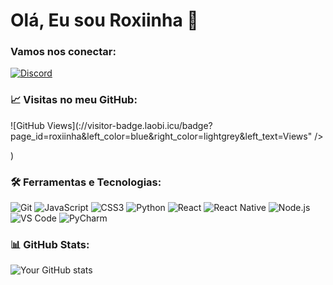 # Olá, Eu sou Roxiinha 👋

### Vamos nos conectar:
[![Discord](https://img.shields.io/badge/Discord-7289DA?style=for-the-badge&logo=discord&logoColor=white)](https://discord.com/users/941636429056979005)

### 📈 Visitas no meu GitHub:
![GitHub Views](://visitor-badge.laobi.icu/badge?page_id=roxiinha&left_color=blue&right_color=lightgrey&left_text=Views" />
</div>)

### 🛠️ Ferramentas e Tecnologias:

![Git](https://img.shields.io/badge/Git-F05032?style=for-the-badge&logo=git&logoColor=white)
![JavaScript](https://img.shields.io/badge/JavaScript-F7DF1E?style=for-the-badge&logo=javascript&logoColor=black)
![CSS3](https://img.shields.io/badge/CSS3-1572B6?style=for-the-badge&logo=css3&logoColor=white)
![Python](https://img.shields.io/badge/Python-3776AB?style=for-the-badge&logo=python&logoColor=white)
![React](https://img.shields.io/badge/React-20232A?style=for-the-badge&logo=react&logoColor=61DAFB)
![React Native](https://img.shields.io/badge/React_Native-20232A?style=for-the-badge&logo=react&logoColor=61DAFB)
![Node.js](https://img.shields.io/badge/Node.js-43853D?style=for-the-badge&logo=node.js&logoColor=white)
![VS Code](https://img.shields.io/badge/VS%20Code-007ACC?style=for-the-badge&logo=visual%20studio%20code&logoColor=white)
![PyCharm](https://img.shields.io/badge/PyCharm_Community-000000?style=for-the-badge&logo=pycharm&logoColor=white)

### 📊 GitHub Stats:
![Your GitHub stats](https://github-readme-stats.vercel.app/api?username=roxiinha&show_icons=true&theme=radical)
